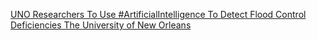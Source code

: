 [UNO Researchers To Use #ArtificialIntelligence To Detect Flood Control Deficiencies   The University of New Orleans](https://qi.tc/qi/112007)